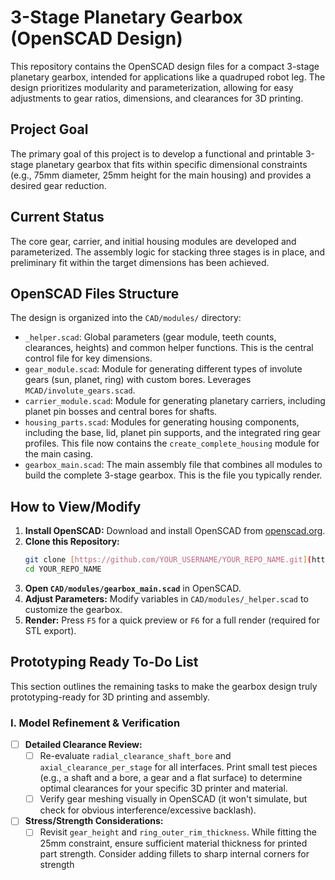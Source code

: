 # 3-Stage Planetary Gearbox (OpenSCAD Design)

This repository contains the OpenSCAD design files for a compact 3-stage planetary gearbox, intended for applications like a quadruped robot leg. The design prioritizes modularity and parameterization, allowing for easy adjustments to gear ratios, dimensions, and clearances for 3D printing.

## Project Goal

The primary goal of this project is to develop a functional and printable 3-stage planetary gearbox that fits within specific dimensional constraints (e.g., 75mm diameter, 25mm height for the main housing) and provides a desired gear reduction.

## Current Status

The core gear, carrier, and initial housing modules are developed and parameterized. The assembly logic for stacking three stages is in place, and preliminary fit within the target dimensions has been achieved.

## OpenSCAD Files Structure

The design is organized into the `CAD/modules/` directory:

-   `_helper.scad`: Global parameters (gear module, teeth counts, clearances, heights) and common helper functions. This is the central control file for key dimensions.
-   `gear_module.scad`: Module for generating different types of involute gears (sun, planet, ring) with custom bores. Leverages `MCAD/involute_gears.scad`.
-   `carrier_module.scad`: Module for generating planetary carriers, including planet pin bosses and central bores for shafts.
-   `housing_parts.scad`: Modules for generating housing components, including the base, lid, planet pin supports, and the integrated ring gear profiles. This file now contains the `create_complete_housing` module for the main casing.
-   `gearbox_main.scad`: The main assembly file that combines all modules to build the complete 3-stage gearbox. This is the file you typically render.

## How to View/Modify

1.  **Install OpenSCAD:** Download and install OpenSCAD from [openscad.org](https://www.openscad.org/).
2.  **Clone this Repository:**
    ```bash
    git clone [https://github.com/YOUR_USERNAME/YOUR_REPO_NAME.git](https://github.com/YOUR_USERNAME/YOUR_REPO_NAME.git)
    cd YOUR_REPO_NAME
    ```
3.  **Open `CAD/modules/gearbox_main.scad`** in OpenSCAD.
4.  **Adjust Parameters:** Modify variables in `CAD/modules/_helper.scad` to customize the gearbox.
5.  **Render:** Press `F5` for a quick preview or `F6` for a full render (required for STL export).

## Prototyping Ready To-Do List

This section outlines the remaining tasks to make the gearbox design truly prototyping-ready for 3D printing and assembly.

### I. Model Refinement & Verification

-   [ ] **Detailed Clearance Review:**
    -   [ ] Re-evaluate `radial_clearance_shaft_bore` and `axial_clearance_per_stage` for all interfaces. Print small test pieces (e.g., a shaft and a bore, a gear and a flat surface) to determine optimal clearances for your specific 3D printer and material.
    -   [ ] Verify gear meshing visually in OpenSCAD (it won't simulate, but check for obvious interference/excessive backlash).
-   [ ] **Stress/Strength Considerations:**
    -   [ ] Revisit `gear_height` and `ring_outer_rim_thickness`. While fitting the 25mm constraint, ensure sufficient material thickness for printed part strength. Consider adding fillets to sharp internal corners for strength
